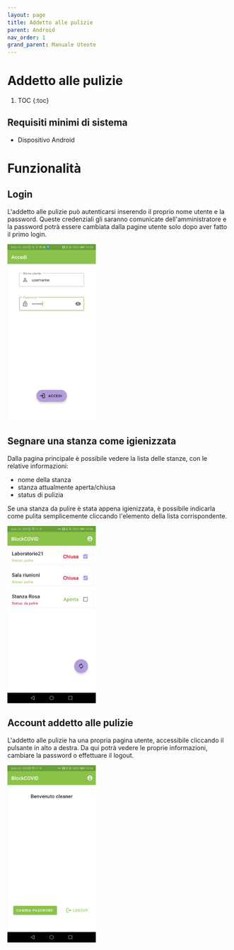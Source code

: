 ```yaml
---
layout: page
title: Addetto alle pulizie
parent: Android
nav_order: 1
grand_parent: Manuale Utente
---
```


# Addetto alle pulizie

1. TOC
{:toc}

## Requisiti minimi di sistema
- Dispositivo Android

# Funzionalità
## Login
L'addetto alle pulizie può autenticarsi inserendo il proprio nome utente e la password. Queste credenziali gli saranno comunicate dell'amministratore e la password potrà essere cambiata dalla pagine utente solo dopo aver fatto il primo login. 

<img src="/assets/android/app_screenshots/login.png" width="200">

## Segnare una stanza come igienizzata
Dalla pagina principale è possibile vedere la lista delle stanze, con le relative informazioni:
- nome della stanza
- stanza attualmente aperta/chiusa
- status di pulizia

Se una stanza da pulire è stata appena igienizzata, è possibile indicarla come pulita semplicemente cliccando l'elemento della lista corrispondente.

<img src="/assets/android/app_screenshots/cleaner_rooms.png" width="200">

## Account addetto alle pulizie
L'addetto alle pulizie ha una propria pagina utente, accessibile cliccando il pulsante in alto a destra. Da qui potrà vedere le proprie informazioni, cambiare la password o effettuare il logout.

<img src="/assets/android/app_screenshots/cleaner_account.png" width="200">